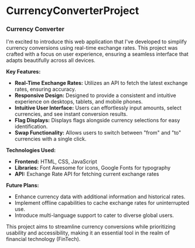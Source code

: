 # CurrencyConverterProject

### Currency Converter

I'm excited to introduce this web application that I've developed to simplify currency conversions using real-time exchange rates. This project was crafted with a focus on user experience, ensuring a seamless interface that adapts beautifully across all devices.

**Key Features:**
- **Real-Time Exchange Rates:** Utilizes an API to fetch the latest exchange rates, ensuring accuracy.
- **Responsive Design:** Designed to provide a consistent and intuitive experience on desktops, tablets, and mobile phones.
- **Intuitive User Interface:** Users can effortlessly input amounts, select currencies, and see instant conversion results.
- **Flag Displays:** Displays flags alongside currency selections for easy identification.
- **Swap Functionality:** Allows users to switch between "from" and "to" currencies with a single click.

**Technologies Used:**
- **Frontend:** HTML, CSS, JavaScript
- **Libraries:** Font Awesome for icons, Google Fonts for typography
- **API:** Exchange Rate API for fetching current exchange rates

**Future Plans:**
- Enhance currency data with additional information and historical rates.
- Implement offline capabilities to cache exchange rates for uninterrupted use.
- Introduce multi-language support to cater to diverse global users.


This project aims to streamline currency conversions while prioritizing usability and accessibility, making it an essential tool in the realm of financial technology (FinTech).
